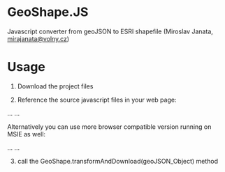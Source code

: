 # GeoShape.JS
Javascript converter from geoJSON to ESRI shapefile (Miroslav Janata, mirajanata@volny.cz)


# Usage
1. Download the project files

2. Reference the source javascript files in your web page:

...
    <script src="js/jszip.js"></script>
    <script src="js/GeoShape.js"></script>
...

Alternatively you can use more browser compatible version running on MSIE as well:

...
    <script src="js/jszip.js"></script>
    <script src="js/GeoShape_compat.js"></script>
...




3. call the GeoShape.transformAndDownload(geoJSON_Object) method